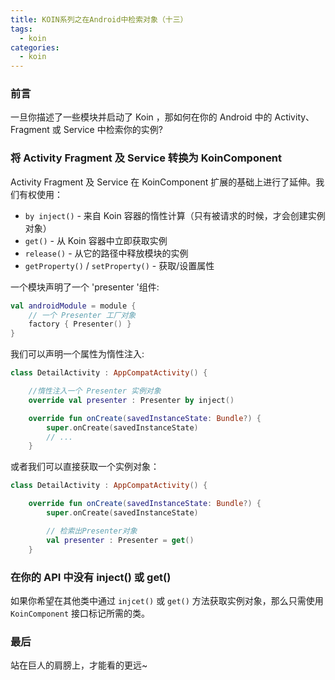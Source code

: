 ```yaml
---
title: KOIN系列之在Android中检索对象（十三）
tags:
  - koin
categories:
  - koin
---
```


### 前言

一旦你描述了一些模块并启动了 Koin ，那如何在你的 Android 中的 Activity、Fragment 或 Service 中检索你的实例?

### 将 Activity Fragment 及 Service 转换为 KoinComponent

Activity Fragment 及 Service 在 KoinComponent 扩展的基础上进行了延伸。我们有权使用：

- `by inject()` - 来自 Koin 容器的惰性计算（只有被请求的时候，才会创建实例对象）
- `get()` - 从 Koin 容器中立即获取实例
- `release()` - 从它的路径中释放模块的实例
- `getProperty()` / `setProperty()` - 获取/设置属性

一个模块声明了一个 'presenter '组件:

```kotlin
val androidModule = module {
    // 一个 Presenter 工厂对象
    factory { Presenter() }
}
```

我们可以声明一个属性为惰性注入:

```kotlin
class DetailActivity : AppCompatActivity() {

    //惰性注入一个 Presenter 实例对象
    override val presenter : Presenter by inject()

    override fun onCreate(savedInstanceState: Bundle?) {
        super.onCreate(savedInstanceState)
        // ...
    }
```

或者我们可以直接获取一个实例对象：

```kotlin
class DetailActivity : AppCompatActivity() {

    override fun onCreate(savedInstanceState: Bundle?) {
        super.onCreate(savedInstanceState)

        // 检索出Presenter对象
        val presenter : Presenter = get()
    }
```

### 在你的 API 中没有 inject() 或 get()

如果你希望在其他类中通过 `injcet()` 或 `get()` 方法获取实例对象，那么只需使用 `KoinComponent` 接口标记所需的类。

### 最后

站在巨人的肩膀上，才能看的更远~

